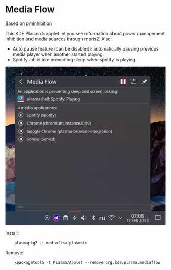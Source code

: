 # Media Flow

Based on [pminhibition](https://github.com/popov895/pminhibition)

This KDE Plasma 5 applet let you see information about power management inhibition and media sources through mpris2. Also:

 - Auto pause feature (can be disabled): automatically pausing previous media player when another started playing.
 - Spotify inhibition: preventing sleep when spotify is playing.

![Screenshot](screenshot.png)

Install:
```
    plasmapkg2 -i mediaflow.plasmoid
```
Remove:
```
    kpackagetool5 -t Plasma/Applet --remove org.kde.plasma.mediaflow
```
